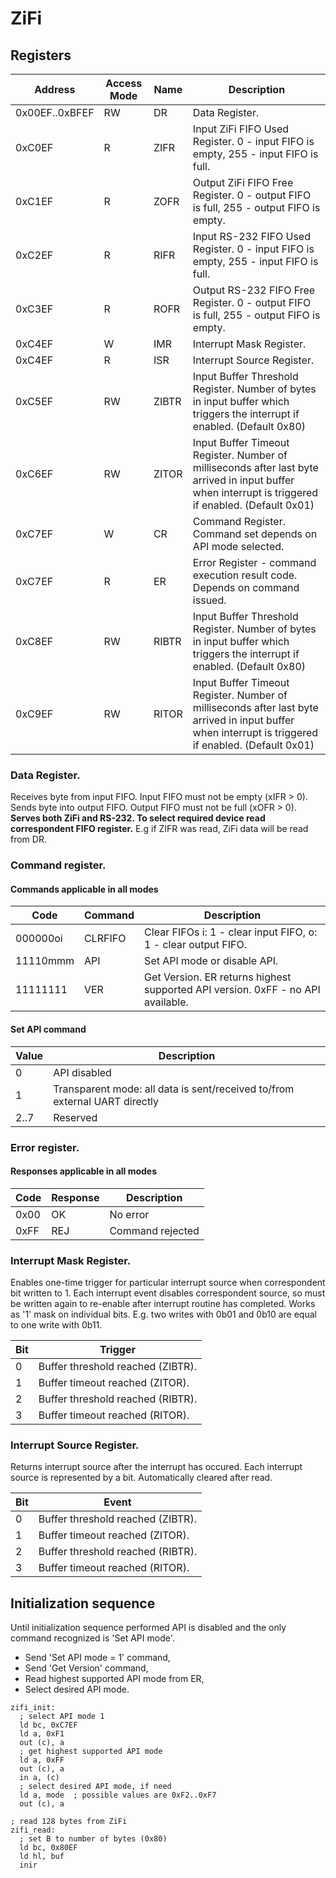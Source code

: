 # ZiFi

## Registers

| Address | Access Mode | Name | Description |
| ------- | ----------- | ---- | ----------- |
|0x00EF..0xBFEF| RW     |DR    |Data Register.|
|0xC0EF   | R           |ZIFR  |Input ZiFi FIFO Used Register. 0 - input FIFO is empty, 255 - input FIFO is full.|
|0xC1EF   | R           |ZOFR  |Output ZiFi FIFO Free Register. 0 - output FIFO is full, 255 - output FIFO is empty.|
|0xC2EF   | R           |RIFR  |Input RS-232 FIFO Used Register. 0 - input FIFO is empty, 255 - input FIFO is full.|
|0xC3EF   | R           |ROFR  |Output RS-232 FIFO Free Register. 0 - output FIFO is full, 255 - output FIFO is empty.|
|0xC4EF   | W           |IMR   |Interrupt Mask Register.|
|0xC4EF   | R           |ISR   |Interrupt Source Register.|
|0xC5EF   | RW          |ZIBTR |Input Buffer Threshold Register. Number of bytes in input buffer which triggers the interrupt if enabled. (Default 0x80)|
|0xC6EF   | RW          |ZITOR |Input Buffer Timeout Register. Number of milliseconds after last byte arrived in input buffer when interrupt is triggered if enabled. (Default 0x01)|
|0xC7EF   | W           |CR    |Command Register. Command set depends on API mode selected.|
|0xC7EF   | R           |ER    |Error Register - command execution result code. Depends on command issued.|
|0xC8EF   | RW          |RIBTR |Input Buffer Threshold Register. Number of bytes in input buffer which triggers the interrupt if enabled. (Default 0x80)|
|0xC9EF   | RW          |RITOR |Input Buffer Timeout Register. Number of milliseconds after last byte arrived in input buffer when interrupt is triggered if enabled. (Default 0x01)|

### Data Register.

Receives byte from input FIFO. Input FIFO must not be empty (xIFR > 0).
Sends byte into output FIFO. Output FIFO must not be full (xOFR > 0).
**Serves both ZiFi and RS-232. To select required device read correspondent FIFO register.**
E.g if ZIFR was read, ZiFi data will be read from DR.

### Command register.

#### Commands applicable in all modes

| Code | Command | Description |
| ---- | ---- | ---- |
| 000000oi | CLRFIFO | Clear FIFOs  i: 1 - clear input FIFO, o: 1 - clear output FIFO. |
| 11110mmm | API     | Set API mode or disable API. |
| 11111111 | VER     | Get Version. ER returns highest supported API version. 0xFF - no API available. |

#### Set API command

| Value | Description |
| ----- | ----------- |
| 0     | API disabled |
| 1     | Transparent mode: all data is sent/received to/from external UART directly |
| 2..7  | Reserved |

### Error register.

#### Responses applicable in all modes

| Code | Response | Description |
| ---- | ---- | ---- |
| 0x00 | OK   | No error         |
| 0xFF | REJ  | Command rejected |

### Interrupt Mask Register.

Enables one-time trigger for particular interrupt source when correspondent bit written to 1.
Each interrupt event disables correspondent source, so must be written again to re-enable after interrupt routine has completed.
Works as '1' mask on individual bits. E.g. two writes with 0b01 and 0b10 are equal to one write with 0b11.

| Bit  | Trigger |
| ---- | ---- |
|  0   | Buffer threshold reached (ZIBTR).   |
|  1   | Buffer timeout reached (ZITOR).     |
|  2   | Buffer threshold reached (RIBTR).   |
|  3   | Buffer timeout reached (RITOR).     |

### Interrupt Source Register.

Returns interrupt source after the interrupt has occured. Each interrupt source is represented by a bit.
Automatically cleared after read.

| Bit  | Event |
| ---- | ---- |
|  0   | Buffer threshold reached (ZIBTR).   |
|  1   | Buffer timeout reached (ZITOR).     |
|  2   | Buffer threshold reached (RIBTR).   |
|  3   | Buffer timeout reached (RITOR).     |

## Initialization sequence

Until initialization sequence performed API is disabled and the only command recognized is 'Set API mode'.

- Send 'Set API mode = 1' command,
- Send 'Get Version' command,
- Read highest supported API mode from ER,
- Select desired API mode.

```assembly
zifi_init:
  ; select API mode 1
  ld bc, 0xC7EF
  ld a, 0xF1
  out (c), a
  ; get highest supported API mode
  ld a, 0xFF
  out (c), a
  in a, (c)
  ; select desired API mode, if need
  ld a, mode  ; possible values are 0xF2..0xF7
  out (c), a

; read 128 bytes from ZiFi
zifi_read:
  ; set B to number of bytes (0x80)
  ld bc, 0x80EF
  ld hl, buf
  inir
```
